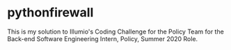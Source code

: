 # pythonfirewall
This is my solution to Illumio's Coding Challenge for the Policy Team for the Back-end Software Engineering Intern, Policy, Summer 2020 Role.
